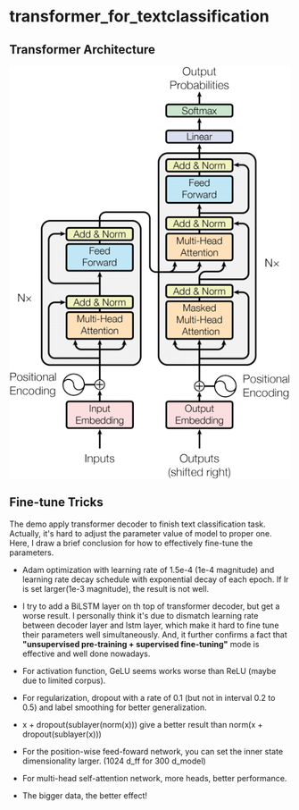 # transformer_for_textclassification

## Transformer Architecture
<img src="imgs/trans_structure.png" align='center'/>

## Fine-tune Tricks
The demo apply transformer decoder to finish text classification task. Actually, it's hard to adjust the parameter value of model to proper one. Here, I draw a brief conclusion for how to effectively fine-tune the parameters.

+ Adam optimization with learning rate of 1.5e-4 (1e-4 magnitude) and learning rate decay schedule with exponential decay of each epoch. If lr is set larger(1e-3 magnitude), the result is not well.

+ I try to add a BiLSTM layer on th top of transformer decoder, but get a worse result. I personally think it's due to dismatch learning rate between decoder layer and lstm layer, which make it hard to fine tune their parameters well simultaneously. And, it further confirms a fact that **"unsupervised pre-training + supervised fine-tuning"** mode is effective and well done nowadays.

+ For activation function, GeLU seems works worse than ReLU (maybe due to limited corpus).

+ For regularization, dropout with a rate of 0.1 (but not in interval 0.2 to 0.5) and label smoothing for better generalization.

+ x + dropout(sublayer(norm(x))) give a better result than norm(x + dropout(sublayer(x)))

+ For the position-wise feed-foward network, you can set the inner state dimensionality larger. (1024 d_ff for 300 d_model)

+ For multi-head self-attention network, more heads, better performance. 

+ The bigger data, the better effect!
